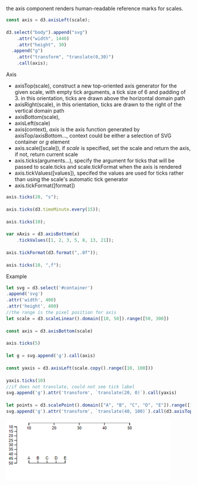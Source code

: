 the axis component renders human-readable reference marks for scales.

```js
const axis = d3.axisLeft(scale);

d3.select("body").append("svg")
    .attr("width", 1440)
    .attr("height", 30)
  .append("g")
    .attr("transform", "translate(0,30)")
    .call(axis);
```
Axis
* axisTop(scale), construct a new top-oriented axis generator for the given scale, with empty tick arguments, a tick size of 6 and padding of 3. in this orientation, ticks are drawn above the horizontal domain path
* axisRight(scale), in this orientation, ticks are drawn to the right of the vertical domain path
* axisBottom(scale), 
* axisLeft(scale)
* axis(context), *axis* is the axis function generated by axisTop/axisBottom..., context could be either a selection of SVG container or *g* element
* axis.scale([scale]), if *scale* is specified, set the scale and return the axis, if not, return current scale
* axis.ticks(arguments...), specify the argument for ticks that will be passed to scale.ticks and scale.tickFormat when the axis is rendered
* axis.tickValues([values]), specifed the values are used for ticks rather than using the scale's automatic tick generator
* axis.tickFormat([format])

```js
axis.ticks(20, "s");

axis.ticks(d3.timeMinute.every(15));

axis.ticks(10);

var xAxis = d3.axisBottom(x)
    .tickValues([1, 2, 3, 5, 8, 13, 21]);

axis.tickFormat(d3.format(",.0f"));

axis.ticks(10, ",f");
```

Example
```js
let svg = d3.select('#container')
.append('svg')
.attr('width', 400)
.attr('height', 400)
//the range is the pixel position for axis
let scale = d3.scaleLinear().domain([10, 50]).range([50, 300])

const axis = d3.axisBottom(scale)

axis.ticks(5)

let g = svg.append('g').call(axis)

const yaxis = d3.axisLeft(scale.copy().range([10, 100]))

yaxis.ticks(10)
//if does not translate, could not see tick label
svg.append('g').attr('transform', `translate(20, 0)`).call(yaxis)

let points = d3.scalePoint().domain(["A", "B", "C", "D", "E"]).range([10, 100])
svg.append('g').attr('transform', `translate(40, 100)`).call(d3.axisTop(points))

```
![](./images/d3-scale.png)
